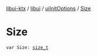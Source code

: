 [libui-ktx](../../index.md) / [libui](../index.md) / [uiInitOptions](index.md) / [Size](./-size.md)

# Size

`var Size: `[`size_t`](../../platform.posix/size_t.md)
